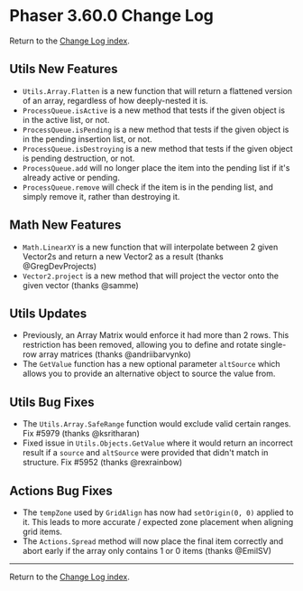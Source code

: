 # Phaser 3.60.0 Change Log

Return to the [Change Log index](CHANGELOG-v3.60.md).

## Utils New Features

* `Utils.Array.Flatten` is a new function that will return a flattened version of an array, regardless of how deeply-nested it is.
* `ProcessQueue.isActive` is a new method that tests if the given object is in the active list, or not.
* `ProcessQueue.isPending` is a new method that tests if the given object is in the pending insertion list, or not.
* `ProcessQueue.isDestroying` is a new method that tests if the given object is pending destruction, or not.
* `ProcessQueue.add` will no longer place the item into the pending list if it's already active or pending.
* `ProcessQueue.remove` will check if the item is in the pending list, and simply remove it, rather than destroying it.

## Math New Features

* `Math.LinearXY` is a new function that will interpolate between 2 given Vector2s and return a new Vector2 as a result (thanks @GregDevProjects)
* `Vector2.project` is a new method that will project the vector onto the given vector (thanks @samme)

## Utils Updates

* Previously, an Array Matrix would enforce it had more than 2 rows. This restriction has been removed, allowing you to define and rotate single-row array matrices (thanks @andriibarvynko)
* The `GetValue` function has a new optional parameter `altSource` which allows you to provide an alternative object to source the value from.

## Utils Bug Fixes

* The `Utils.Array.SafeRange` function would exclude valid certain ranges. Fix #5979 (thanks @ksritharan)
* Fixed issue in `Utils.Objects.GetValue` where it would return an incorrect result if a `source` and `altSource` were provided that didn't match in structure. Fix #5952 (thanks @rexrainbow)

## Actions Bug Fixes

* The `tempZone` used by `GridAlign` has now had `setOrigin(0, 0)` applied to it. This leads to more accurate / expected zone placement when aligning grid items.
* The `Actions.Spread` method will now place the final item correctly and abort early if the array only contains 1 or 0 items (thanks @EmilSV)

---------------------------------------

Return to the [Change Log index](CHANGELOG-v3.60.md).
